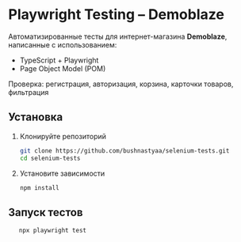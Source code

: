 # Playwright Testing – Demoblaze

Автоматизированные тесты для интернет-магазина **Demoblaze**, написанные с использованием:

- TypeScript + Playwright
- Page Object Model (POM)

Проверка: регистрация, авторизация, корзина, карточки товаров, фильтрация

## Установка
1. Клонируйте репозиторий
   ```bash
   git clone https://github.com/bushnastyaa/selenium-tests.git
   cd selenium-tests
2. Установите зависимости
   ```bash
   npm install

## Запуск тестов
```bash
   npx playwright test